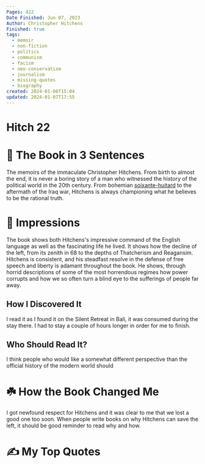 ```yaml
---
Pages: 422
Date Finished: Jun 07, 2023
Author: Christopher Hitchens
Finished: true
tags:
  - memoir
  - non-fiction
  - politics
  - communism
  - facism
  - neo-conservatism
  - journalism
  - missing-quotes
  - biography
created: 2024-01-06T15:04
updated: 2024-01-07T17:55
---
```

# Hitch 22


# 🚀 The Book in 3 Sentences
The memoirs of the immaculate Christopher Hitchens. From birth to almost the end, it is never a boring story of a man who witnessed the history of the political world in the 20th century. From bohemian [soixante-huitard](https://en.wiktionary.org/wiki/soixante-huitard) to the aftermath of the Iraq war, Hitchens is always championing what he believes to be the rational truth. 

# 🎨 Impressions
The book shows both Hitchens's impressive command of the English language as well as the fascinating life he lived. It shows how the decline of the left, from its zenith in 68 to the depths of Thatcherism and Reagansim. Hitchens is consistent, and his steadfast resolve in the defense of free speech and liberty is adamant throughout the book. He shows, through horrid descriptions of some of the most horrendous regimes how power corrupts and how we so often turn a blind eye to the sufferings of people far away. 

## How I Discovered It
I read it as I found it on the Silent Retreat in Bali, it was consumed during the stay there. I had to stay a couple of hours longer in order for me to finish. 

## Who Should Read It?
I think people who would like a somewhat different perspective than the official history of the modern world should 

# ☘️ How the Book Changed Me
I got newfound respect for Hitchens and it was clear to me that we lost a good one too soon. When people write books on why Hitchens can save the left, it should be good reminder to read why and how. 

# ✍️ My Top  Quotes

